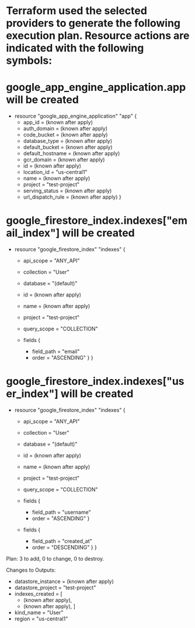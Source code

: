 # Terraform used the selected providers to generate the following execution plan. Resource actions are indicated with the following symbols:
  
# google_app_engine_application.app will be created
  + resource "google_app_engine_application" "app" {
      + app_id            = (known after apply)
      + auth_domain       = (known after apply)
      + code_bucket       = (known after apply)
      + database_type     = (known after apply)
      + default_bucket    = (known after apply)
      + default_hostname  = (known after apply)
      + gcr_domain        = (known after apply)
      + id                = (known after apply)
      + location_id       = "us-central1"
      + name              = (known after apply)
      + project           = "test-project"
      + serving_status    = (known after apply)
      + url_dispatch_rule = (known after apply)
    }

  # google_firestore_index.indexes["email_index"] will be created
  + resource "google_firestore_index" "indexes" {
      + api_scope   = "ANY_API"
      + collection  = "User"
      + database    = "(default)"
      + id          = (known after apply)
      + name        = (known after apply)
      + project     = "test-project"
      + query_scope = "COLLECTION"

      + fields {
          + field_path = "email"
          + order      = "ASCENDING"
        }
    }

  # google_firestore_index.indexes["user_index"] will be created
  + resource "google_firestore_index" "indexes" {
      + api_scope   = "ANY_API"
      + collection  = "User"
      + database    = "(default)"
      + id          = (known after apply)
      + name        = (known after apply)
      + project     = "test-project"
      + query_scope = "COLLECTION"

      + fields {
          + field_path = "username"
          + order      = "ASCENDING"
        }
      + fields {
          + field_path = "created_at"
          + order      = "DESCENDING"
        }
    }

Plan: 3 to add, 0 to change, 0 to destroy.

Changes to Outputs:
  + datastore_instance = (known after apply)
  + datastore_project  = "test-project"
  + indexes_created    = [
      + (known after apply),
      + (known after apply),
    ]
  + kind_name          = "User"
  + region             = "us-central1"
